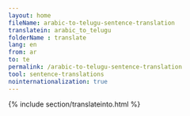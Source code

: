 ```yaml
---
layout: home
fileName: arabic-to-telugu-sentence-translation
translatein: arabic_to_telugu
folderName : translate
lang: en
from: ar
to: te
permalink: /arabic-to-telugu-sentence-translation
tool: sentence-translations
nointernationalization: true
---
```

{% include section/translateinto.html %}
